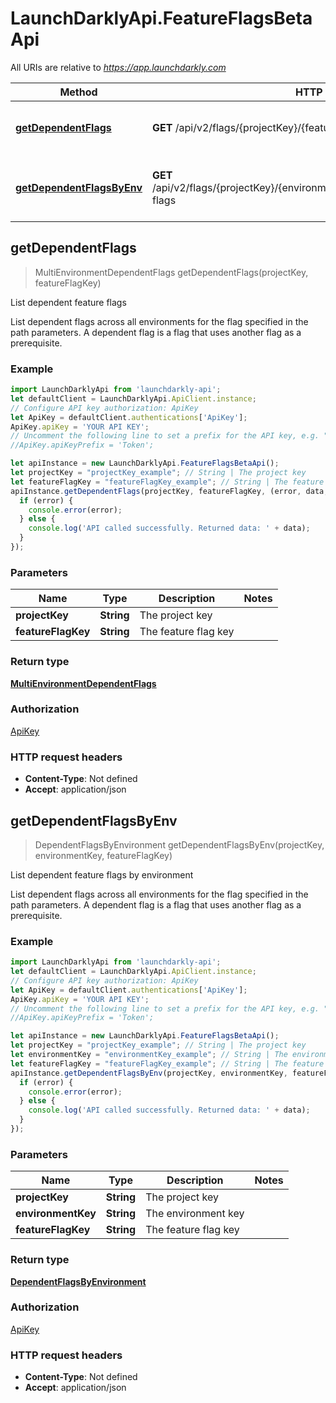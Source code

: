 # LaunchDarklyApi.FeatureFlagsBetaApi

All URIs are relative to *https://app.launchdarkly.com*

Method | HTTP request | Description
------------- | ------------- | -------------
[**getDependentFlags**](FeatureFlagsBetaApi.md#getDependentFlags) | **GET** /api/v2/flags/{projectKey}/{featureFlagKey}/dependent-flags | List dependent feature flags
[**getDependentFlagsByEnv**](FeatureFlagsBetaApi.md#getDependentFlagsByEnv) | **GET** /api/v2/flags/{projectKey}/{environmentKey}/{featureFlagKey}/dependent-flags | List dependent feature flags by environment



## getDependentFlags

> MultiEnvironmentDependentFlags getDependentFlags(projectKey, featureFlagKey)

List dependent feature flags

List dependent flags across all environments for the flag specified in the path parameters. A dependent flag is a flag that uses another flag as a prerequisite.

### Example

```javascript
import LaunchDarklyApi from 'launchdarkly-api';
let defaultClient = LaunchDarklyApi.ApiClient.instance;
// Configure API key authorization: ApiKey
let ApiKey = defaultClient.authentications['ApiKey'];
ApiKey.apiKey = 'YOUR API KEY';
// Uncomment the following line to set a prefix for the API key, e.g. "Token" (defaults to null)
//ApiKey.apiKeyPrefix = 'Token';

let apiInstance = new LaunchDarklyApi.FeatureFlagsBetaApi();
let projectKey = "projectKey_example"; // String | The project key
let featureFlagKey = "featureFlagKey_example"; // String | The feature flag key
apiInstance.getDependentFlags(projectKey, featureFlagKey, (error, data, response) => {
  if (error) {
    console.error(error);
  } else {
    console.log('API called successfully. Returned data: ' + data);
  }
});
```

### Parameters


Name | Type | Description  | Notes
------------- | ------------- | ------------- | -------------
 **projectKey** | **String**| The project key | 
 **featureFlagKey** | **String**| The feature flag key | 

### Return type

[**MultiEnvironmentDependentFlags**](MultiEnvironmentDependentFlags.md)

### Authorization

[ApiKey](../README.md#ApiKey)

### HTTP request headers

- **Content-Type**: Not defined
- **Accept**: application/json


## getDependentFlagsByEnv

> DependentFlagsByEnvironment getDependentFlagsByEnv(projectKey, environmentKey, featureFlagKey)

List dependent feature flags by environment

List dependent flags across all environments for the flag specified in the path parameters. A dependent flag is a flag that uses another flag as a prerequisite.

### Example

```javascript
import LaunchDarklyApi from 'launchdarkly-api';
let defaultClient = LaunchDarklyApi.ApiClient.instance;
// Configure API key authorization: ApiKey
let ApiKey = defaultClient.authentications['ApiKey'];
ApiKey.apiKey = 'YOUR API KEY';
// Uncomment the following line to set a prefix for the API key, e.g. "Token" (defaults to null)
//ApiKey.apiKeyPrefix = 'Token';

let apiInstance = new LaunchDarklyApi.FeatureFlagsBetaApi();
let projectKey = "projectKey_example"; // String | The project key
let environmentKey = "environmentKey_example"; // String | The environment key
let featureFlagKey = "featureFlagKey_example"; // String | The feature flag key
apiInstance.getDependentFlagsByEnv(projectKey, environmentKey, featureFlagKey, (error, data, response) => {
  if (error) {
    console.error(error);
  } else {
    console.log('API called successfully. Returned data: ' + data);
  }
});
```

### Parameters


Name | Type | Description  | Notes
------------- | ------------- | ------------- | -------------
 **projectKey** | **String**| The project key | 
 **environmentKey** | **String**| The environment key | 
 **featureFlagKey** | **String**| The feature flag key | 

### Return type

[**DependentFlagsByEnvironment**](DependentFlagsByEnvironment.md)

### Authorization

[ApiKey](../README.md#ApiKey)

### HTTP request headers

- **Content-Type**: Not defined
- **Accept**: application/json

